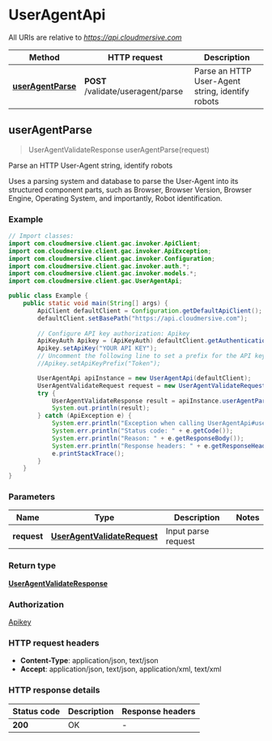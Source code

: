 # UserAgentApi

All URIs are relative to *https://api.cloudmersive.com*

Method | HTTP request | Description
------------- | ------------- | -------------
[**userAgentParse**](UserAgentApi.md#userAgentParse) | **POST** /validate/useragent/parse | Parse an HTTP User-Agent string, identify robots



## userAgentParse

> UserAgentValidateResponse userAgentParse(request)

Parse an HTTP User-Agent string, identify robots

Uses a parsing system and database to parse the User-Agent into its structured component parts, such as Browser, Browser Version, Browser Engine, Operating System, and importantly, Robot identification.

### Example

```java
// Import classes:
import com.cloudmersive.client.gac.invoker.ApiClient;
import com.cloudmersive.client.gac.invoker.ApiException;
import com.cloudmersive.client.gac.invoker.Configuration;
import com.cloudmersive.client.gac.invoker.auth.*;
import com.cloudmersive.client.gac.invoker.models.*;
import com.cloudmersive.client.gac.UserAgentApi;

public class Example {
    public static void main(String[] args) {
        ApiClient defaultClient = Configuration.getDefaultApiClient();
        defaultClient.setBasePath("https://api.cloudmersive.com");
        
        // Configure API key authorization: Apikey
        ApiKeyAuth Apikey = (ApiKeyAuth) defaultClient.getAuthentication("Apikey");
        Apikey.setApiKey("YOUR API KEY");
        // Uncomment the following line to set a prefix for the API key, e.g. "Token" (defaults to null)
        //Apikey.setApiKeyPrefix("Token");

        UserAgentApi apiInstance = new UserAgentApi(defaultClient);
        UserAgentValidateRequest request = new UserAgentValidateRequest(); // UserAgentValidateRequest | Input parse request
        try {
            UserAgentValidateResponse result = apiInstance.userAgentParse(request);
            System.out.println(result);
        } catch (ApiException e) {
            System.err.println("Exception when calling UserAgentApi#userAgentParse");
            System.err.println("Status code: " + e.getCode());
            System.err.println("Reason: " + e.getResponseBody());
            System.err.println("Response headers: " + e.getResponseHeaders());
            e.printStackTrace();
        }
    }
}
```

### Parameters


Name | Type | Description  | Notes
------------- | ------------- | ------------- | -------------
 **request** | [**UserAgentValidateRequest**](UserAgentValidateRequest.md)| Input parse request |

### Return type

[**UserAgentValidateResponse**](UserAgentValidateResponse.md)

### Authorization

[Apikey](../README.md#Apikey)

### HTTP request headers

- **Content-Type**: application/json, text/json
- **Accept**: application/json, text/json, application/xml, text/xml

### HTTP response details
| Status code | Description | Response headers |
|-------------|-------------|------------------|
| **200** | OK |  -  |

